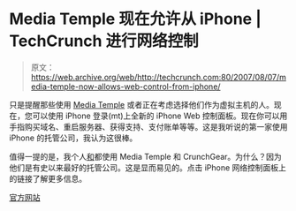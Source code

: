 # Media Temple 现在允许从 iPhone | TechCrunch 进行网络控制

> 原文：<https://web.archive.org/web/http://techcrunch.com:80/2007/08/07/media-temple-now-allows-web-control-from-iphone/>

只是提醒那些使用 [Media Temple](https://web.archive.org/web/20150912060411/http://www.mediatemple.net/) 或者正在考虑选择他们作为虚拟主机的人。现在，您可以使用 iPhone 登录(mt)上全新的 iPhone Web 控制面板。现在你可以用手指购买域名、重启服务器、获得支持、支付账单等等。这是我听说的第一家使用 iPhone 的托管公司，我认为这很棒。

值得一提的是，我个人[和](https://web.archive.org/web/20150912060411/http://www.simpleweather.com/)都使用 Media Temple 和 CrunchGear。为什么？因为他们是有史以来最好的托管公司。这是显而易见的。点击 iPhone 网络控制面板上的链接了解更多信息。

[官方网站](https://web.archive.org/web/20150912060411/http://www.mediatemple.net/iphone/)